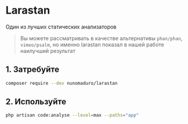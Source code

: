 # Larastan
Один из лучших статических анализаторов
> Вы можете рассматривать в качестве альтернативы `phan/phan`, `vimeo/psalm`, но именно larastan показал в нашей работе наилучший результат

## 1. Затребуйте 
```bash
composer require --dev nunomaduro/larastan
```

## 2. Используйте 
```bash
php artisan code:analyse --level=max --paths="app"
```
